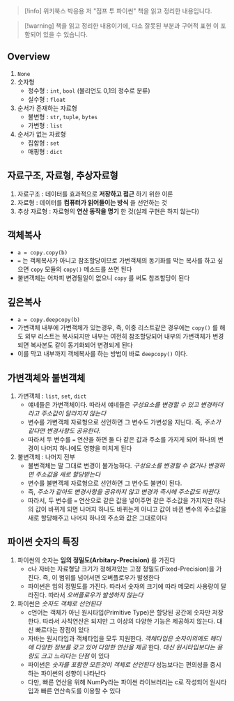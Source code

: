 > [!info] 위키북스 박응용 저 "점프 투 파이썬" 책을 읽고 정리한 내용입니다.

> [!warning] 책을 읽고 정리한 내용이기에, 다소 잘못된 부분과 구어적 표현 이 포함되어 있을 수 있습니다.

## Overview

1. `None`
2. 숫자형
	- 정수형 : `int`, `bool` (불리언도 0,1의 정수로 분류)
	- 실수형 : `float`
3. 순서가 존재하는 자료형
	- 불변형 : `str`, `tuple`, `bytes`
	- 가변형 : `list`
4. 순서가 없는 자료형
	- 집합형 : `set`
	- 매핑형 : `dict`

## 자료구조, 자료형, 추상자료형

1. 자료구조 : 데이터를 효과적으로 **저장하고 접근** 하기 위한 이론
2. 자료형 : 데이터를 **컴퓨터가 읽어들이는 방식** 을 선언하는 것
3. 추상 자료형 : 자료형의 **연산 동작을 명기** 한 것(실제 구현은 하지 않는다)

## 객체복사

- `a = copy.copy(b)`
- `=` 는 객체복사가 아니고 참조할당이므로 가변객체의 동기화를 막는 복사를 하고 싶으면 `copy` 모듈의 `copy()` 메소드를 쓰면 된다
- 불변객체는 어차피 변경될일이 없으니 `copy` 를 써도 참조할당이 된다

## 깊은복사

- `a = copy.deepcopy(b)`
- 가변객체 내부에 가변객체가 있는경우, 즉, 이중 리스트같은 경우에는 `copy()` 를 해도 외부 리스트는 복사되지만 내부는 여전히 참조할당되어 내부의 가변객체가 변경되면 복사본도 같이 동기화되어 변경되게 된다
- 이를 막고 내부까지 객체복사를 하는 방법이 바로 `deepcopy()` 이다.

## 가변객체와 불변객체

1. 가변객체 : `list`, `set`, `dict`
	- 얘네들은 가변객체이다. 따라서 얘네들은 *구성요소를 변경할 수 있고 변경하더라고 주소값이 달라지지 않는다*
	- 변수를 가변객체 자료형으로 선언하면 그 변수도 가변성을 지닌다. 즉, *주소가 같다면 변경사항도 공유한다.*
	- 따라서 두 변수를 `=` 연산을 하면 둘 다 같은 값과 주소를 가지게 되어 하나의 변경이 나머지 하나에도 영향을 미치게 된다
2. 불변객체 : 나머지 전부
	- 불변객체는 말 그대로 변경이 불가능하다. *구성요소를 변경할 수 없거나 변경하면 주소값을 새로 할당받는다*
	- 변수를 불변객체 자료형으로 선언하면 그 변수도 불변이 된다.
	- 즉, *주소가 같아도 변경사항을 공유하지 않고 변경과 즉시에 주소값도 바뀐다.*
	- 따라서, 두 변수를 `=` 연산으로 같은 값을 넣어주면 같은 주소값을 가지지만 하나의 값이 바뀌게 되면 나머지 하나도 바뀌는게 아니고 값이 바뀐 변수의 주소값을 새로 할당해주고 나머지 하나의 주소와 값은 그대로이다

## 파이썬 숫자의 특징

1. 파이썬의 숫자는 **임의 정밀도(Arbitary-Precision)** 를 가진다
	- c나 자바는 자료형당 크기가 정해져있는 고정 정밀도(Fixed-Precision)을 가진다. 즉, 이 범위를 넘어서면 오버플로우가 발생한다
	- 파이썬은 임의 정밀도를 가진다. 따라서 숫자의 크기에 따라 메모리 사용량이 달라진다. 따라서 *오버플로우가 발생하지 않는다*
2. 파이썬은 *숫자도 객체로 선언된다*
	- c언어는 객체가 아닌 원시타입(Primitive Type)은 할당된 공간에 숫자만 저장한다. 따라서 사칙연산은 되지만 그 이상의 다양한 기능은 제공하지 않는다. 대신 빠르다는 장점이 있다
	- 자바는 원시타입과 객체타입을 모두 지원한다. *객체타입은 숫자이외에도 헤더에 다양한 정보를 갖고 있어 다양한 연산을 제공* 한다. *대신 원시타입보다는 용량도 크고 느리다는 단점* 이 있다
	- 파이썬은 *숫자를 포함한 모든것이 객체로 선언된다* 성능보다는 편의성을 중시하는 파이썬의 성향이 나타난다
	- 다만, 빠른 연산을 위해 NumPy라는 파이썬 라이브러리는 c로 작성되어 원시타입과 빠른 연산속도를 이용할 수 있다
